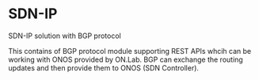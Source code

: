 SDN-IP
======

SDN-IP solution with BGP protocol

This contains of BGP protocol module supporting REST APIs whcih can be working with ONOS provided by ON.Lab. BGP can exchange the routing updates and then provide them to ONOS (SDN Controller).
